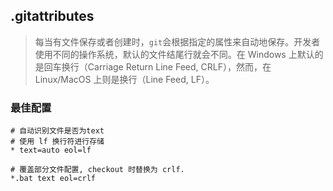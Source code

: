 ## .gitattributes

> 每当有文件保存或者创建时，`git`会根据指定的属性来自动地保存。开发者使用不同的操作系统，默认的文件结尾行就会不同。在 Windows 上默认的是回车换行（Carriage Return Line Feed, CRLF），然而，在 Linux/MacOS 上则是换行（Line Feed, LF）。

### 最佳配置

```shell
# 自动识别文件是否为text
# 使用 lf 换行符进行存储
* text=auto eol=lf

# 覆盖部分文件配置, checkout 时替换为 crlf.
*.bat text eol=crlf
```
